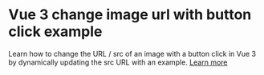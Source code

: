 # Vue 3 change image url with button click example

Learn how to change the URL / src of an image with a button click in Vue 3 by dynamically updating the src URL with an example.
[Learn more](https://www.nightprogrammer.com/vue-js/how-to-update-src-url-of-an-image-with-a-button-click-in-vue-3-example/)
